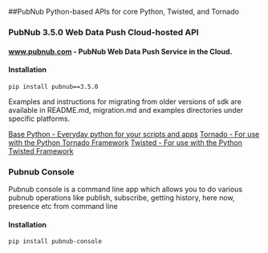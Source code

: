 
##PubNub Python-based APIs for core Python, Twisted, and Tornado

### PubNub 3.5.0 Web Data Push Cloud-hosted API 
#### www.pubnub.com - PubNub Web Data Push Service in the Cloud. 


#### Installation
```
pip install pubnub==3.5.0
```

Examples and instructions for migrating from older versions of sdk are available in 
README.md, migration.md and examples directories under specific platforms.

[Base Python - Everyday python for your scripts and apps](python)
[Tornado - For use with the Python Tornado Framework](tornado)
[Twisted - For use with the Python Twisted Framework](twisted)

### Pubnub Console
Pubnub console is a command line app which allows you to do various 
pubnub operations like publish, subscribe, getting history, here now,
presence etc from command line

#### Installation
```
pip install pubnub-console
```
